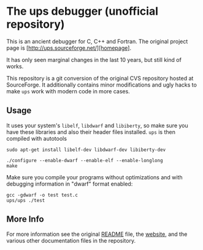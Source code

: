 # The ups debugger (unofficial repository)

This is an ancient debugger for C, C++ and Fortran. The original project page
is [http://ups.sourceforge.net/][homepage].

It has only seen marginal changes in the last 10 years, but still kind of
works.

This repository is a git conversion of the original CVS repository hosted
at SourceForge. It additionally contains minor modifications and ugly
hacks to make `ups` work with modern code in more cases.

## Usage

It uses your system's `libelf`, `libdwarf` and `libiberty`, so make sure you
have these libraries and also their header files installed. `ups` is then
compiled with autotools 

    sudo apt-get install libelf-dev libdwarf-dev libiberty-dev

    ./configure --enable-dwarf --enable-elf --enable-longlong
    make

Make sure you compile your programs without optimizations and with
debugging information in "dwarf" format enabled:

    gcc -gdwarf -o test test.c
    ups/ups ./test

## More Info

For more information see the original [README](README) file, the [website][homepage],
and the various other documentation files in the repository.

 [homepage]: http://ups.sourceforge.net/
